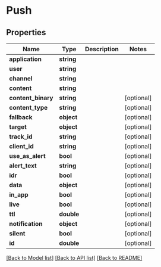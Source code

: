 # Push

## Properties
Name | Type | Description | Notes
------------ | ------------- | ------------- | -------------
**application** | **string** |  | 
**user** | **string** |  | 
**channel** | **string** |  | 
**content** | **string** |  | 
**content_binary** | **string** |  | [optional] 
**content_type** | **string** |  | [optional] 
**fallback** | **object** |  | [optional] 
**target** | **object** |  | [optional] 
**track_id** | **string** |  | [optional] 
**client_id** | **string** |  | [optional] 
**use_as_alert** | **bool** |  | [optional] 
**alert_text** | **string** |  | [optional] 
**idr** | **bool** |  | [optional] 
**data** | **object** |  | [optional] 
**in_app** | **bool** |  | [optional] 
**live** | **bool** |  | [optional] 
**ttl** | **double** |  | [optional] 
**notification** | **object** |  | [optional] 
**silent** | **bool** |  | [optional] 
**id** | **double** |  | [optional] 

[[Back to Model list]](../README.md#documentation-for-models) [[Back to API list]](../README.md#documentation-for-api-endpoints) [[Back to README]](../README.md)


